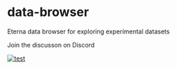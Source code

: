 # data-browser
Eterna data browser for exploring experimental datasets

Join the discusson on Discord

[![test](https://discord.com/api/guilds/702618517589065758/widget.png?style=banner2)](https://discord.gg/KYeTwux)
